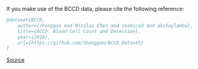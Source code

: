 If you make use of the BCCD data, please cite the following reference:

``` bibtex 
@dataset{BCCD,
	author={shenggan and Nicolas Chen and cosmicad and akshaylamba},
	title={BCCD: Blood Cell Count and Detection},
	year={2018},
	url={https://github.com/Shenggan/BCCD_Dataset}
}
```

[Source](https://github.com/Shenggan/BCCD_Dataset)
